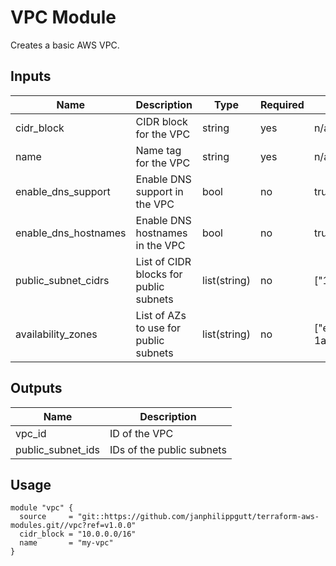 # VPC Module

Creates a basic AWS VPC.

## Inputs

| Name                 | Description                                 | Type         | Required | Default         |
|----------------------|---------------------------------------------|--------------|----------|-----------------|
| cidr_block           | CIDR block for the VPC                      | string       | yes      | n/a             |
| name                 | Name tag for the VPC                        | string       | yes      | n/a             |
| enable_dns_support   | Enable DNS support in the VPC               | bool         | no       | true            |
| enable_dns_hostnames | Enable DNS hostnames in the VPC             | bool         | no       | true            |
| public_subnet_cidrs  | List of CIDR blocks for public subnets      | list(string) | no       | ["10.0.1.0/24"] |
| availability_zones   | List of AZs to use for public subnets       | list(string) | no       | ["eu-central-1a"] |


## Outputs

| Name              | Description     |
|-------------------|-----------------|
| vpc_id            | ID of the VPC   |
| public_subnet_ids | IDs of the public subnets   |


## Usage

```hcl
module "vpc" {
  source     = "git::https://github.com/janphilippgutt/terraform-aws-modules.git//vpc?ref=v1.0.0"
  cidr_block = "10.0.0.0/16"
  name       = "my-vpc"
}
